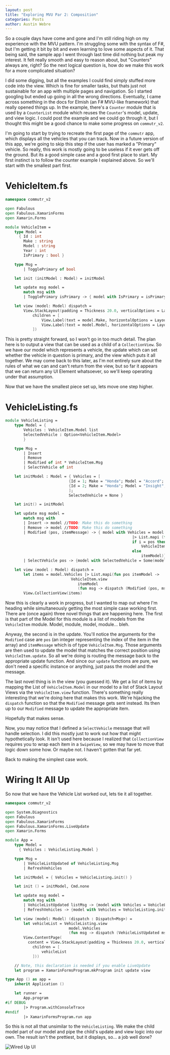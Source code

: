 ```yaml
---
layout: post
title: "Exploring MVU Par 2: Composition"
categories: Posts
author: Austin Webre
---
```


So a couple days have come and gone and I'm still riding high on my experience with the MVU pattern. I'm struggling some with the syntax of F#, but I'm getting it bit by bit and even learning to love some aspects of it. That being said, the sample app I went through last time did nothing but peak my interest. It felt really smooth and easy to reason about, but "Counters" always are, right? So the next logical question is, how do we make this work for a more complicated situation?

I did some digging, but all the examples I could find simply stuffed more code into the view. Which is fine for smaller tasks, but thats just not sustainable for an app with multiple pages and navigation. So I started googling but ended up going in all the wrong directions. Eventually, I came across something in the docs for Elmish (an F# MVU-like framework) that really opened things up. In the example, there's a `Counter` module that is used by a `CounterList` module which reuses the `Counter`'s model, update, and view logic. I could post the example and we could go through it, but I thought this might be a good chance to make some progress on `commutr_v2`.

I'm going to start by trying to recreate the first page of the `commutr` app, which displays all the vehicles that you can track. Now in a future version of this app, we're going to skip this step if the user has marked a "Primary" vehicle. So really, this work is mostly going to be useless if it ever gets off the ground. But its a good simple case and a good first place to start. My first instinct is to follow the counter example I explained above. So we'll start with the smallest part first.

# VehicleItem.fs

```fsharp
namespace commutr_v2

open Fabulous
open Fabulous.XamarinForms
open Xamarin.Forms

module VehicleItem =
    type Model =
      { Id : int
        Make : string
        Model : string
        Year : int
        IsPrimary : bool }

    type Msg =
        | TogglePrimary of bool

    let init (initModel : Model) = initModel

    let update msg model =
        match msg with
        | TogglePrimary isPrimary -> { model with IsPrimary = isPrimary }

    let view (model: Model) dispatch =
        View.StackLayout(padding = Thickness 20.0, verticalOptions = LayoutOptions.Center, orientation = StackOrientation.Horizontal,
            children = [
                View.Label(text = model.Make, horizontalOptions = LayoutOptions.Center, width=200.0, horizontalTextAlignment=TextAlignment.Center)
                View.Label(text = model.Model, horizontalOptions = LayoutOptions.Center, width=200.0, horizontalTextAlignment=TextAlignment.Center)
            ])
```

This is pretty straight forward, so I won't go in too much detail. The plan here is to output a view that can be used as a child of a `CollectionView`. So we have our model which represents a vehicle, the update which can set whether the vehicle in question is primary, and the view which puts it all together. We may come back to this later, as I'm not entirely sure about the rules of what we can and can't return from the view, but so far it appears that we can return any UI Element whatsoever, so we'll keep operating under that assumption.

Now that we have the smallest piece set up, lets move one step higher.

# VehicleListing.fs

```fsharp
module VehicleListing =
    type Model = {
        Vehicles : VehicleItem.Model list
        SelectedVehicle : Option<VehicleItem.Model>
        }

    type Msg =
        | Insert
        | Remove
        | Modified of int * VehicleItem.Msg
        | SelectVehicle of int

    let initModel : Model = { Vehicles = [
                            {Id = 1; Make = "Honda"; Model = "Accord"; Year = 2005; IsPrimary = false}
                            {Id = 2; Make = "Honda"; Model = "Insight"; Year = 2019; IsPrimary = true}
                            ];
                            SelectedVehicle = None }

    let init() = initModel

    let update msg model =
        match msg with
        | Insert -> model //TODO: Make this do something
        | Remove -> model //TODO: Make this do something
        | Modified (pos, itemMessage) -> { model with Vehicles = model.Vehicles
                                                        |> List.mapi (fun i itemModel ->
                                                        if i = pos then
                                                            VehicleItem.update itemMessage itemModel
                                                        else
                                                            itemModel)}
        | SelectVehicle pos -> {model with SelectedVehicle = Some(model.Vehicles.Item(pos))}

    let view (model : Model) dispatch =
        let items = model.Vehicles |> List.mapi(fun pos itemModel ->
                             VehicleItem.view
                                itemModel
                                (fun msg -> dispatch (Modified (pos, msg))))
        View.CollectionView(items)
```

Now this is clearly a work in progress, but I wanted to map out where I'm heading while simultaneously getting the most simple case working first. There are (once again) three novel things that are happening here. The first is that part of the Model for this module is a list of models from the `VehicleItem` module. Model, module, model, module... bleh.

Anyway, the second is in the update. You'll notice the arguments for the `Modified` case are `pos` (an integer representing the index of the item in the array) and `itemMessage` which is of type `VehicleItem.Msg`. Those arguments are then used to update the model that matches the correct position using `VehicleItem.update`. So all we're doing is routing the message back to the appropriate update function. And since our `update` functions are pure, we don't need a specific instance or anything, just pass the model and the message.

The last novel thing is in the view (you guessed it). We get a list of items by mapping the List of `VehicleItem.Model` in our model to a list of Stack Layout Views via the `VehicleItem.view` function. There's something really interesting that we're doing here that makes this work. We're hijacking the `dispatch` function so that the `Modified` message gets sent instead. Its then up to our `Modified` message to update the appropriate item.

Hopefully that makes sense.

Now, you may notice that I defined a `SelectVehicle` message that will handle selection. I did this mostly just to work out how that might hypothetically look. It isn't used here because I realized that `CollectionView` requires you to wrap each item in a `SwipeView`, so we may have to move that logic down some how. Or maybe not. I haven't gotten that far yet.

Back to making the simplest case work.

# Wiring It All Up

So now that we have the Vehicle List worked out, lets tie it all together.

```fsharp
namespace commutr_v2

open System.Diagnostics
open Fabulous
open Fabulous.XamarinForms
open Fabulous.XamarinForms.LiveUpdate
open Xamarin.Forms

module App =
    type Model =
      { Vehicles : VehicleListing.Model }

    type Msg =
        | VehicleListUpdated of VehicleListing.Msg
        | RefreshVehicles

    let initModel = { Vehicles = VehicleListing.init() }

    let init () = initModel, Cmd.none

    let update msg model =
        match msg with
        | VehicleListUpdated listMsg -> {model with Vehicles = VehicleListing.update listMsg model.Vehicles}, Cmd.none
        | RefreshVehicles -> {model with Vehicles = VehicleListing.init()}, Cmd.none

    let view (model: Model) (dispatch : Dispatch<Msg>) =
        let vehicleList = VehicleListing.view
                            model.Vehicles
                            (fun msg -> dispatch (VehicleListUpdated msg))
        View.ContentPage(
          content = View.StackLayout(padding = Thickness 20.0, verticalOptions = LayoutOptions.Center,
            children = [
                vehicleList
            ]))

    // Note, this declaration is needed if you enable LiveUpdate
    let program = XamarinFormsProgram.mkProgram init update view

type App () as app =
    inherit Application ()

    let runner =
        App.program
#if DEBUG
        |> Program.withConsoleTrace
#endif
        |> XamarinFormsProgram.run app
```

So this is not all that unsimilar to the `VehicleListing`. We make the child model part of our model and pipe the child's update and view logic into our own. The result isn't the prettiest, but it displays, so... a job well done?

![Wired Up UI](/assets/posts/mvu-composition/wired-up-ui.png)
